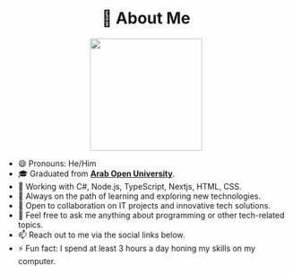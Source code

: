 <h1 align="center">💫 About Me</h1>

<p align="center">
  <img src="https://cdn.discordapp.com/attachments/1038163385847644160/1430069873387507722/tenor.gif?ex=68f86fdb&is=68f71e5b&hm=59452ae57179565f5202145e94d831853222687b2967e44f78e62e4c31450f5c" width="200" height="200" />
</p>


- 😄 Pronouns: He/Him
- 🎓 Graduated from **[Arab Open University]([https://www.open.ac.uk/](https://www.aou.org.bh/Pages/default.aspx))**.
- 💼 Working with C#, Node.js, TypeScript, Nextjs, HTML, CSS.
- 🌱 Always on the path of learning and exploring new technologies.
- 🤝 Open to collaboration on IT projects and innovative tech solutions.
- 💬 Feel free to ask me anything about programming or other tech-related topics.
- 📫 Reach out to me via the social links below.
- ⚡ Fun fact: I spend at least 3 hours a day honing my skills on my computer.
